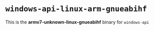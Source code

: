 # `windows-api-linux-arm-gnueabihf`

This is the **armv7-unknown-linux-gnueabihf** binary for `windows-api`
